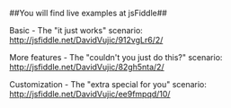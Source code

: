##You will find live examples at jsFiddle##

Basic - The "it just works" scenario:
http://jsfiddle.net/DavidVujic/912vgLr6/2/


More features - The "couldn't you just do this?" scenario:
http://jsfiddle.net/DavidVujic/82gh5nta/2/


Customization - The "extra special for you" scenario:
http://jsfiddle.net/DavidVujic/ee9fmpqd/10/